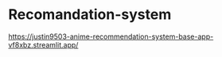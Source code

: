 # Recomandation-system

https://justin9503-anime-recommendation-system-base-app-vf8xbz.streamlit.app/
